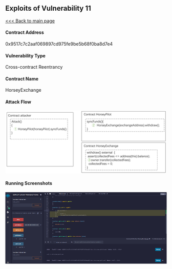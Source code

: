 ## Exploits of Vulnerability 11

[<<< Back to main page](../README.md)

#### Contract Address

0x9517c7c2aaf069897cd975fe9be5b68f0ba8d7e4

#### Vulnerability Type

Cross-contract Reentrancy

#### Contract Name

HorseyExchange

#### Attack Flow

![](./ex10.png)

#### Running Screenshots

![](./run10.png)